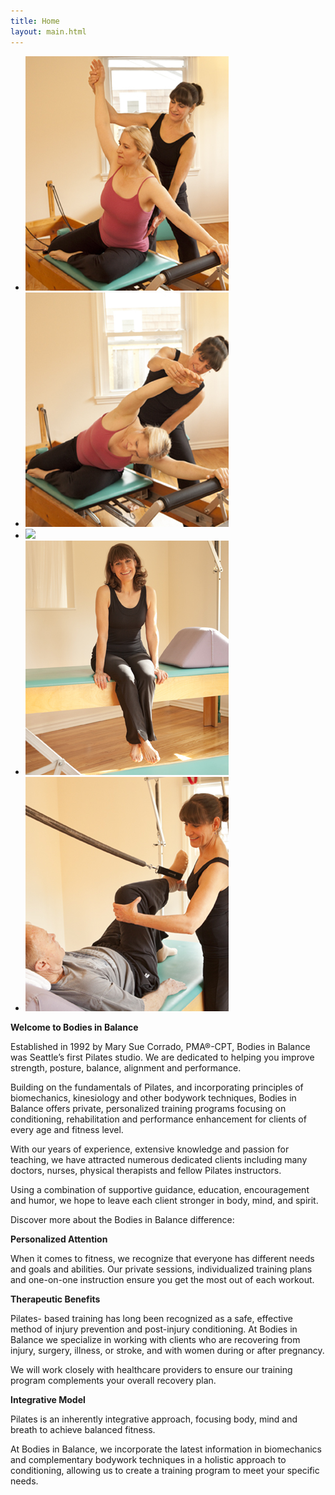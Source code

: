 ```yaml
---
title: Home
layout: main.html
---
```

<ul id="slideshow-widget-container">
  <li><img src="/images/KelwA_Corrado_178_1.jpg" /></li>
  <li><img src="/images/KelwB_Corrado_177_1.jpg" /></li>
  <li><img src="/images/KelwC_Corrado_174_1.jpg" /></li>
  <li><img src="/images/Solo_Corrado_087_1.jpg" /></li>
  <li><img src="/images/drp_Corrado_122_1.jpg" /></li>
</ul>

**Welcome to Bodies in Balance**

Established in 1992 by Mary Sue Corrado, PMA®-CPT, Bodies in Balance was Seattle’s first Pilates studio. We are dedicated to helping you improve strength, posture, balance, alignment and performance.

Building on the fundamentals of Pilates, and incorporating principles of biomechanics, kinesiology and other bodywork techniques, Bodies in Balance offers private, personalized training programs focusing on conditioning, rehabilitation and performance enhancement for clients of every age and fitness level.

With our years of experience, extensive knowledge and passion for teaching, we have attracted numerous dedicated clients including many doctors, nurses, physical therapists and fellow Pilates instructors.

Using a combination of supportive guidance, education, encouragement and humor, we hope to leave each client stronger in body, mind, and spirit.

Discover more about the Bodies in Balance difference:

**Personalized Attention**

When it comes to fitness, we recognize that everyone has different needs and goals and abilities. Our private sessions, individualized training plans and one-on-one instruction ensure you get the most out of each workout.

**Therapeutic Benefits**

Pilates- based training has long been recognized as a safe, effective method of injury prevention and post-injury conditioning. At Bodies in Balance we specialize in working with clients who are recovering from injury, surgery, illness, or stroke, and with women during or after pregnancy.

We will work closely with healthcare providers to ensure our training program complements your overall recovery plan.

**Integrative Model**

Pilates is an inherently integrative approach, focusing body, mind and breath to achieve balanced fitness.

At Bodies in Balance, we incorporate the latest information in biomechanics and complementary bodywork techniques in a holistic approach to conditioning, allowing us to create a training program to meet your specific needs.
